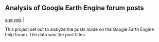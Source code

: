 ## Analysis of Google Earth Engine forum posts

[analysis](analysis) |  

This project set out to analyze the posts made on the Google Earth Engine help forum. The data was the post titles.
